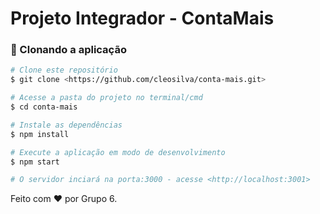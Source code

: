 # Projeto Integrador - ContaMais


### 🎲 Clonando a aplicação

```bash
# Clone este repositório
$ git clone <https://github.com/cleosilva/conta-mais.git>

# Acesse a pasta do projeto no terminal/cmd
$ cd conta-mais

# Instale as dependências
$ npm install

# Execute a aplicação em modo de desenvolvimento
$ npm start

# O servidor inciará na porta:3000 - acesse <http://localhost:3001>
```

Feito com ❤ por Grupo 6.
